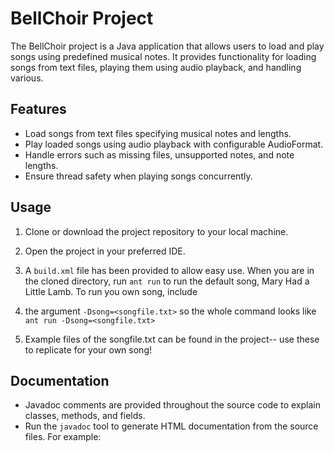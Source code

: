 # BellChoir Project

The BellChoir project is a Java application that allows users to load and play songs using predefined musical notes. It provides functionality for loading songs from text files, playing them using audio playback, and handling various.

## Features

- Load songs from text files specifying musical notes and lengths.
- Play loaded songs using audio playback with configurable AudioFormat.
- Handle errors such as missing files, unsupported notes, and note lengths.
- Ensure thread safety when playing songs concurrently.

## Usage

1. Clone or download the project repository to your local machine.
2. Open the project in your preferred IDE.
3. A ```build.xml``` file has been provided to allow easy use. When you are in the cloned directory, run ``` ant run ``` to run the default song, Mary Had a Little Lamb. To run you own song, include
4. the argument ```-Dsong=<songfile.txt>``` so the whole command looks like ```ant run -Dsong=<songfile.txt>```

5. Example files of the songfile.txt can be found in the project-- use these to replicate for your own song!

## Documentation

- Javadoc comments are provided throughout the source code to explain classes, methods, and fields.
- Run the `javadoc` tool to generate HTML documentation from the source files. For example:
